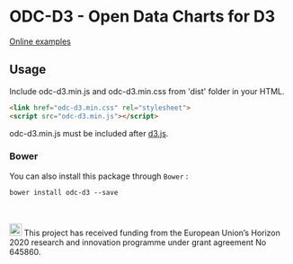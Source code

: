 # ODC-D3 - Open Data Charts for D3 

[Online examples](https://mwasiluk.github.io/ODC-d3/)

## Usage

Include odc-d3.min.js and odc-d3.min.css from 'dist' folder in your HTML.  
```html
<link href="odc-d3.min.css" rel="stylesheet">
<script src="odc-d3.min.js"></script>
```

odc-d3.min.js must be included after [d3.js](d3js.org).

### Bower
You can also install this package through `Bower` :

    bower install odc-d3 --save




<br/><br/>
<img src="http://routetopa.eu/wp-content/uploads/2015/06/eu-flag.jpg" width="22">
This project has received funding from the European Union’s Horizon 2020 research and innovation programme under grant agreement No 645860.
